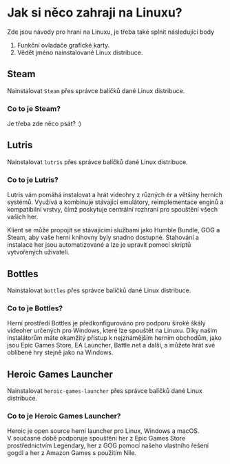 # Jak si něco zahraji na Linuxu?
Zde jsou návody pro hraní na Linuxu, je třeba také splnit následující body

1. Funkční ovladače grafické karty.
2. Vědět jméno nainstalované Linux distribuce.

## Steam
Nainstalovat `Steam` přes správce balíčků dané Linux distribuce.

### Co to je Steam?
Je třeba zde něco psát? :)

## Lutris
Nainstalovat `lutris` přes správce balíčků dané Linux distribuce.

### Co to je Lutris?
Lutris vám pomáhá instalovat a hrát videohry z různých ér a většiny herních systémů. Využívá a kombinuje stávající emulátory, reimplementace enginů a kompatibilní vrstvy, čímž poskytuje centrální rozhraní pro spouštění všech vašich her.

Klient se může propojit se stávajícími službami jako Humble Bundle, GOG a Steam, aby vaše herní knihovny byly snadno dostupné. Stahování a instalace her jsou automatizované a lze je upravit pomocí skriptů vytvořených uživateli.



## Bottles
Nainstalovat `bottles` přes správce balíčků dané Linux distribuce.

### Co to je Bottles?
Herní prostředí Bottles je předkonfigurováno pro podporu široké škály videoher určených pro Windows, které lze spouštět na Linuxu. Díky našim instalátorům máte okamžitý přístup k nejznámějším herním obchodům, jako jsou Epic Games Store, EA Launcher, Battle.net a další, a můžete hrát své oblíbené hry stejně jako na Windows.


## Heroic Games Launcher
Nainstalovat `heroic-games-launcher` přes správce balíčků dané Linux distribuce.

### Co to je Heroic Games Launcher?
Heroic je open source herní launcher pro Linux, Windows a macOS.  
V současné době podporuje spouštění her z Epic Games Store prostřednictvím Legendary, her z GOG pomocí našeho vlastního řešení gogdl a her z Amazon Games s použitím Nile.
